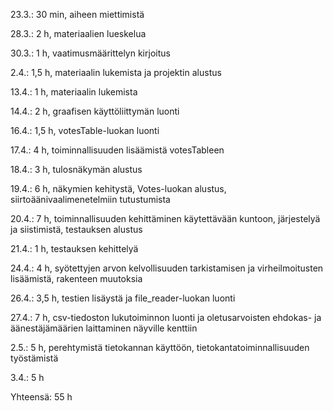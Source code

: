 23.3.: 30 min, aiheen miettimistä

28.3.: 2 h, materiaalien lueskelua

30.3.: 1 h, vaatimusmäärittelyn kirjoitus

2.4.: 1,5 h, materiaalin lukemista ja projektin alustus

13.4.: 1 h, materiaalin lukemista

14.4.: 2 h, graafisen käyttöliittymän luonti

16.4.: 1,5 h, votesTable-luokan luonti

17.4.: 4 h, toiminnallisuuden lisäämistä votesTableen

18.4.: 3 h, tulosnäkymän alustus

19.4.: 6 h, näkymien kehitystä, Votes-luokan alustus, siirtoäänivaalimenetelmiin tutustumista

20.4.: 7 h, toiminnallisuuden kehittäminen käytettävään kuntoon, järjestelyä ja siistimistä, testauksen alustus

21.4.: 1 h, testauksen kehittelyä

24.4.: 4 h, syötettyjen arvon kelvollisuuden tarkistamisen ja virheilmoitusten lisäämistä, rakenteen muutoksia

26.4.: 3,5 h, testien lisäystä ja file_reader-luokan luonti

27.4.:  7 h, csv-tiedoston lukutoiminnon luonti ja oletusarvoisten ehdokas- ja äänestäjämäärien laittaminen näyville kenttiin

2.5.: 5 h, perehtymistä tietokannan käyttöön, tietokantatoiminnallisuuden työstämistä

3.4.: 5 h

Yhteensä: 55 h